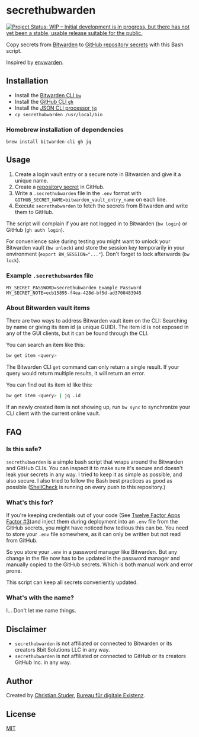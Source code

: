 # secrethubwarden

[![Project Status: WIP – Initial development is in progress, but there has not yet been a stable, usable release suitable for the public.](https://www.repostatus.org/badges/latest/wip.svg)](https://www.repostatus.org/#wip)

Copy secrets from [Bitwarden](https://bitwarden.com) to [GitHub repository secrets](https://docs.github.com/en/actions/reference/encrypted-secrets) with this Bash script.

Inspired by [envwarden](https://github.com/envwarden/envwarden).

## Installation

- Install the [Bitwarden CLI `bw`](https://bitwarden.com/help/article/cli/)
- Install the [GitHub CLI `gh`](https://github.com/cli/cli)
- Install the [JSON CLI processor `jq`](https://stedolan.github.io/jq/)
- `cp secrethubwarden /usr/local/bin`

### Homebrew installation of dependencies

`brew install bitwarden-cli gh jq`

## Usage

1. Create a login vault entry or a secure note in Bitwarden and give it a unique name.
2. Create a [repository secret](https://docs.github.com/en/actions/reference/encrypted-secrets#creating-encrypted-secrets-for-a-repository) in GitHub.
3. Write a `.secrethubwarden` file in the `.env` format with `GITHUB_SECRET_NAME=bitwarden_vault_entry_name` on each line.
4. Execute `secrethubwarden` to fetch the secrets from Bitwarden and write them to GitHub.

The script will complain if you are not logged in to Bitwarden (`bw login`) or GitHub (`gh auth login`).

For convenience sake during testing you might want to unlock your Bitwarden vault (`bw unlock`) and store the session key temporarily in your environment (`export BW_SESSION="..."`). Don't forget to lock afterwards (`bw lock`).

### Example `.secrethubwarden` file

```env
MY_SECRET_PASSWORD=secrethubwarden Example Password
MY_SECRET_NOTE=ecb15895-f4ea-428d-bf5d-ad3700483945
```

### About Bitwarden vault items

There are two ways to address Bitwarden vault item on the CLI: Searching by name or giving its item id (a unique GUID). The item id is not exposed in any of the GUI clients, but it can be found through the CLI.

You can search an item like this:

```bash
bw get item <query>
```

The Bitwarden CLI `get` command can only return a single result. If your query would return multiple results, it will return an error.

You can find out its item id like this:

```bash
bw get item <query> | jq .id
```

If an newly created item is not showing up, run `bw sync` to synchronize your CLI client with the current online vault.

## FAQ

### Is this safe?

`secrethubwarden` is a simple bash script that wraps around the Bitwarden and GitHub CLIs. You can inspect it to make sure it's secure and doesn't leak your secrets in any way. I tried to keep it as simple as possible, and also secure. I also tried to follow the Bash best practices as good as possible ([ShellCheck](https://www.shellcheck.net) is running on every push to this repository.)

### What's this for?

If you're keeping credentials out of your code (See [Twelve Factor Apps Factor #3](https://12factor.net))and inject them during deployment into an `.env` file from the GitHub secrets, you might have noticed how tedious this can be. You need to store your `.env` file somewhere, as it can only be written but not read from GitHub.

So you store your `.env` in a password manager like Bitwarden. But any change in the file now has to be updated in the password manager and manually copied to the GitHub secrets. Which is both manual work and error prone.

This script can keep all secrets conveniently updated.

### What's with the name?

I... Don't let me name things.

## Disclaimer

- `secrethubwarden` is not affiliated or connected to Bitwarden or its creators 8bit Solutions LLC in any way.
- `secrethubwarden` is not affiliated or connected to GitHub or its creators GitHub Inc. in any way.

## Author

Created by [Christian Studer](mailto:cstuder@existenz.ch), [Bureau für digitale Existenz](https://bureau.existenz.ch).

## License

[MIT](LICENSE)

